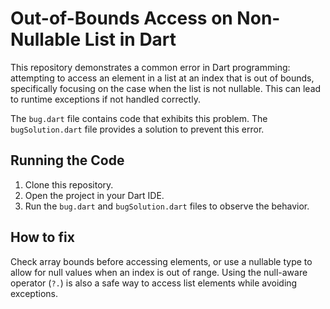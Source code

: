 # Out-of-Bounds Access on Non-Nullable List in Dart

This repository demonstrates a common error in Dart programming: attempting to access an element in a list at an index that is out of bounds, specifically focusing on the case when the list is not nullable.  This can lead to runtime exceptions if not handled correctly.

The `bug.dart` file contains code that exhibits this problem. The `bugSolution.dart` file provides a solution to prevent this error.

## Running the Code

1. Clone this repository.
2. Open the project in your Dart IDE.
3. Run the `bug.dart` and `bugSolution.dart` files to observe the behavior.

## How to fix
Check array bounds before accessing elements, or use a nullable type to allow for null values when an index is out of range. Using the null-aware operator (`?.`) is also a safe way to access list elements while avoiding exceptions.